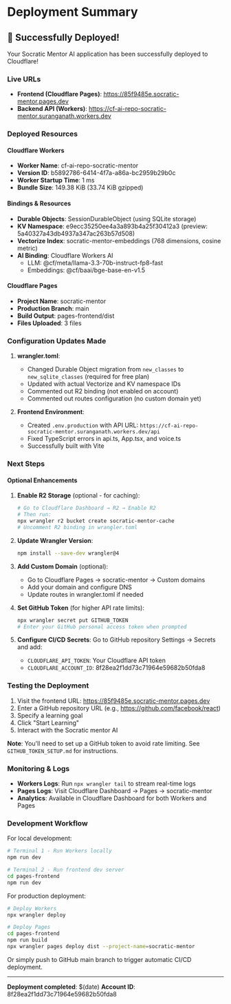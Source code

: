 # Deployment Summary

## 🎉 Successfully Deployed!

Your Socratic Mentor AI application has been successfully deployed to Cloudflare!

### Live URLs

- **Frontend (Cloudflare Pages)**: https://85f9485e.socratic-mentor.pages.dev
- **Backend API (Workers)**: https://cf-ai-repo-socratic-mentor.suranganath.workers.dev

### Deployed Resources

#### Cloudflare Workers
- **Worker Name**: cf-ai-repo-socratic-mentor
- **Version ID**: b5892786-6414-4f7a-a86a-bc2959b29b0c
- **Worker Startup Time**: 1 ms
- **Bundle Size**: 149.38 KiB (33.74 KiB gzipped)

#### Bindings & Resources
- **Durable Objects**: SessionDurableObject (using SQLite storage)
- **KV Namespace**: e9ecc35250ee4a3a893b4a25f30412a3 (preview: 5a40327a43db4937a347ac263b57d508)
- **Vectorize Index**: socratic-mentor-embeddings (768 dimensions, cosine metric)
- **AI Binding**: Cloudflare Workers AI
  - LLM: @cf/meta/llama-3.3-70b-instruct-fp8-fast
  - Embeddings: @cf/baai/bge-base-en-v1.5

#### Cloudflare Pages
- **Project Name**: socratic-mentor
- **Production Branch**: main
- **Build Output**: pages-frontend/dist
- **Files Uploaded**: 3 files

### Configuration Updates Made

1. **wrangler.toml**:
   - Changed Durable Object migration from `new_classes` to `new_sqlite_classes` (required for free plan)
   - Updated with actual Vectorize and KV namespace IDs
   - Commented out R2 binding (not enabled on account)
   - Commented out routes configuration (no custom domain yet)

2. **Frontend Environment**:
   - Created `.env.production` with API URL: `https://cf-ai-repo-socratic-mentor.suranganath.workers.dev/api`
   - Fixed TypeScript errors in api.ts, App.tsx, and voice.ts
   - Successfully built with Vite

### Next Steps

#### Optional Enhancements

1. **Enable R2 Storage** (optional - for caching):
   ```bash
   # Go to Cloudflare Dashboard → R2 → Enable R2
   # Then run:
   npx wrangler r2 bucket create socratic-mentor-cache
   # Uncomment R2 binding in wrangler.toml
   ```

2. **Update Wrangler Version**:
   ```bash
   npm install --save-dev wrangler@4
   ```

3. **Add Custom Domain** (optional):
   - Go to Cloudflare Pages → socratic-mentor → Custom domains
   - Add your domain and configure DNS
   - Update routes in wrangler.toml if needed

4. **Set GitHub Token** (for higher API rate limits):
   ```bash
   npx wrangler secret put GITHUB_TOKEN
   # Enter your GitHub personal access token when prompted
   ```

5. **Configure CI/CD Secrets**:
   Go to GitHub repository Settings → Secrets and add:
   - `CLOUDFLARE_API_TOKEN`: Your Cloudflare API token
   - `CLOUDFLARE_ACCOUNT_ID`: 8f28ea2f1dd73c71964e59682b50fda8

### Testing the Deployment

1. Visit the frontend URL: https://85f9485e.socratic-mentor.pages.dev
2. Enter a GitHub repository URL (e.g., https://github.com/facebook/react)
3. Specify a learning goal
4. Click "Start Learning"
5. Interact with the Socratic mentor AI

**Note**: You'll need to set up a GitHub token to avoid rate limiting. See `GITHUB_TOKEN_SETUP.md` for instructions.

### Monitoring & Logs

- **Workers Logs**: Run `npx wrangler tail` to stream real-time logs
- **Pages Logs**: Visit Cloudflare Dashboard → Pages → socratic-mentor
- **Analytics**: Available in Cloudflare Dashboard for both Workers and Pages

### Development Workflow

For local development:
```bash
# Terminal 1 - Run Workers locally
npm run dev

# Terminal 2 - Run frontend dev server
cd pages-frontend
npm run dev
```

For production deployment:
```bash
# Deploy Workers
npx wrangler deploy

# Deploy Pages
cd pages-frontend
npm run build
npx wrangler pages deploy dist --project-name=socratic-mentor
```

Or simply push to GitHub main branch to trigger automatic CI/CD deployment.

---

**Deployment completed**: $(date)
**Account ID**: 8f28ea2f1dd73c71964e59682b50fda8

